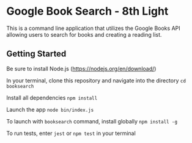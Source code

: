 # Google Book Search - 8th Light

This is a command line application that utilizes the Google Books API allowing users to search for books and creating a reading list.

## Getting Started
Be sure to install Node.js (https://nodejs.org/en/download/)

In your terminal, clone this repository and navigate into the directory
`cd booksearch`

Install all dependencies
`npm install`

Launch the app
`node bin/index.js`

To launch with `booksearch` command, install globally
`npm install -g`

To run tests, enter `jest` or `npm test` in your terminal
